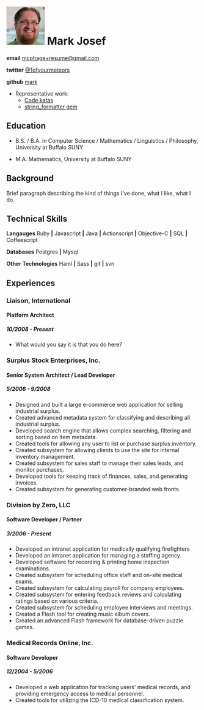 # ![Photo](headshot-100x100.png) Mark Josef

**email** [mcphage+resume@gmail.com](mailto:mcphage+resume@gmail.com)

**twitter** [@1ofyourmeteors](http://twitter.com/1ofyourmeteors)

**github** [mark](http://www.github.com/mark)

* Representative work:
	* [Code katas](http://github.com/mark/katas)
	* [string_formatter gem](http://github.com/mark/string_formatter)

## Education

* B.S. / B.A. in Computer Science / Mathematics / Linguistics / Philosophy, University at Buffalo SUNY

* M.A. Mathematics, University at Buffalo SUNY

## Background

Brief paragraph describing the kind of things I've done, what I like, what I do.

## Technical Skills

**Langauges** Ruby **|** Javascript **|** Java **|** Actionscript **|** Objective-C **|** SQL **|** Coffeescript

**Databases** Postgres **|** Mysql

**Other Technologies** Haml **|** Sass **|** git **|** svn

## Experiences

### Liaison, International
#### Platform Architect
##### 10/2008 - Present

* What would you say it is that you do here?

### Surplus Stock Enterprises, Inc.
#### Senior System Architect / Lead Developer
##### 5/2006 - 9/2008

* Designed and built a large e-commerce web application for selling industrial surplus.
* Created advanced metadata system for classifying and describing all industrial surplus.
* Developed search engine that allows complex searching, filtering and sorting based on item metadata.
* Created tools for allowing any user to list or purchase surplus inventory.
* Created subsystem for allowing clients to use the site for internal inventory management.
* Created subsystem for sales staff to manage their sales leads, and monitor purchases.
* Developed tools for keeping track of finances, sales, and generating invoices.
* Created subsystem for generating customer-branded web fronts.

### Division by Zero, LLC
#### Software Developer / Partner
##### 3/2006 - Present

* Developed an intranet application for medically qualifying firefighters
* Developed an intranet application for managing a staffing agency.
* Developed software for recording & printing home inspection examinations.
* Created subsystem for scheduling office staff and on-site medical exams.
* Created subsystem for calculating payroll for company employees.
* Created subsystem for entering feedback reviews and calculating ratings based on various criteria. 
* Created subsystem for scheduling employee interviews and meetings.
* Created a Flash tool for creating music album covers.
* Created an advanced Flash framework for database-driven puzzle games.

### Medical Records Online, Inc.
#### Software Developer
##### 12/2004 - 5/2006

* Developed a web application for tracking users' medical records, and providing emergency access to medical personnel.
* Created tools for utilizing the ICD-10 medical classification system.
